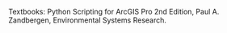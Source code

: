 
Textbooks:
Python Scripting for ArcGIS Pro 2nd Edition, Paul A. Zandbergen, Environmental Systems Research. 

